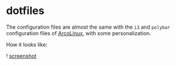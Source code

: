 # dotfiles

The configuration files are almost the same with the `i3` and `polybar` configuration files of [ArcoLinux](https://arcolinux.info/), with some personalization.

How it looks like:

! [screenshot](https://i.imgur.com/W8I2XVk.jpg)
